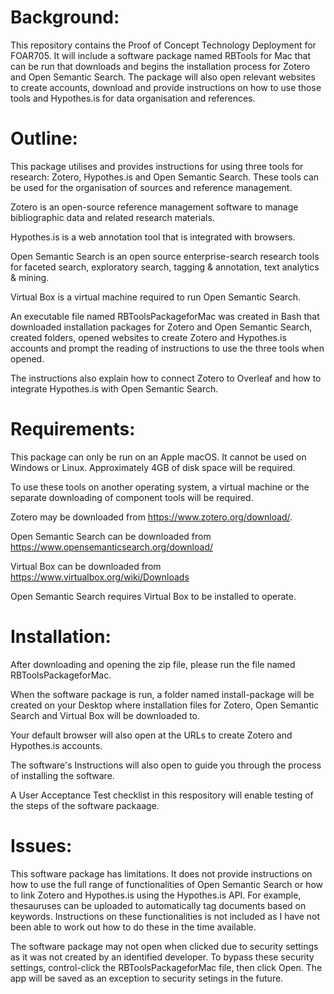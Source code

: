 # Background:

This repository contains the Proof of Concept Technology Deployment for FOAR705. It will include a software package named RBTools for Mac that can be run that downloads and begins the installation process for Zotero and Open Semantic Search. The package will also open relevant websites to create accounts, download and provide instructions on how to use those tools and Hypothes.is for data organisation and references.

# Outline:

This package utilises and provides instructions for using three tools for research: Zotero, Hypothes.is and Open Semantic Search. These tools can be used for the organisation of sources and reference management.

Zotero is an open-source reference management software to manage bibliographic data and related research materials.

Hypothes.is is a web annotation tool that is integrated with browsers.

Open Semantic Search is an open source enterprise-search research tools for faceted search, exploratory search, tagging & annotation, text analytics & mining.

Virtual Box is a virtual machine required to run Open Semantic Search.

An executable file named RBToolsPackageforMac was created in Bash that downloaded installation packages for Zotero and Open Semantic Search, created folders, opened websites to create Zotero and Hypothes.is accounts and prompt the reading of instructions to use the three tools when opened.

The instructions also explain how to connect Zotero to Overleaf and how to integrate Hypothes.is with Open Semantic Search.

# Requirements:

This package can only be run on an Apple macOS. It cannot be used on Windows or Linux. Approximately 4GB of disk space will be required.

To use these tools on another operating system, a virtual machine or the separate downloading of component tools will be required.

Zotero may be downloaded from https://www.zotero.org/download/.

Open Semantic Search can be downloaded from https://www.opensemanticsearch.org/download/

Virtual Box can be downloaded from https://www.virtualbox.org/wiki/Downloads

Open Semantic Search requires Virtual Box to be installed to operate.

# Installation:

After downloading and opening the zip file, please run the file named RBToolsPackageforMac.

When the software package is run, a folder named install-package will be created on your Desktop where installation files for Zotero, Open Semantic Search and Virtual Box will be downloaded to.

Your default browser will also open at the URLs to create Zotero and Hypothes.is accounts.

The software's Instructions will also open to guide you through the process of installing the software.

A User Acceptance Test checklist in this respository will enable testing of the steps of the software packaage.

# Issues:

This software package has limitations. It does not provide instructions on how to use the full range of functionalities of Open Semantic Search or how to link Zotero and Hypothes.is using the Hypothes.is API. For example, thesauruses can be uploaded to automatically tag documents based on keywords. Instructions on these functionalities is not included as I have not been able to work out how to do these in the time available.

The software package may not open when clicked due to security settings as it was not created by an identified developer. To bypass these security settings, control-click the RBToolsPackageforMac file, then click Open. The app will be saved as an exception to security setings in the future. 
